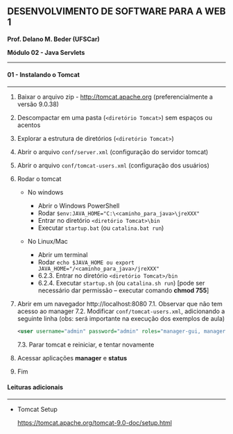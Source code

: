 ## DESENVOLVIMENTO DE SOFTWARE PARA A WEB 1

**Prof. Delano M. Beder (UFSCar)**

**Módulo 02 - Java Servlets**
- - -

#### 01 - Instalando o Tomcat


* * *



1. Baixar o arquivo zip - http://tomcat.apache.org (preferencialmente a versão 9.0.38)

2. Descompactar em uma pasta (`<diretório Tomcat>`) sem espaços ou acentos

3. Explorar a estrutura de diretórios (`<diretório Tomcat>`)

4. Abrir o arquivo `conf/server.xml` (configuração do servidor tomcat)

5. Abrir o arquivo `conf/tomcat-users.xml` (configuração dos usuários)

6. Rodar o tomcat
    - No windows
        - Abrir o Windows PowerShell
        - Rodar `$env:JAVA_HOME="C:\<caminho_para_java>\jreXXX"`
        - Entrar no diretório `<diretório Tomcat>\bin`
        - Executar `startup.bat` (ou `catalina.bat run`)
        
    - No Linux/Mac
        - Abrir um terminal
        - Rodar `echo $JAVA_HOME ou export JAVA_HOME="/<caminho_para_java>/jreXXX"`
        - 6.2.3. Entrar no diretório `<diretório Tomcat>/bin`
        - 6.2.4. Executar `startup.sh` (ou `catalina.sh run`) 
        [pode ser necessário dar permissão – executar comando **chmod 755**]
7. Abrir em um navegador http://localhost:8080 
   7.1. Observar que não tem acesso ao manager
   7.2. Modificar `conf/tomcat-users.xml`, adicionando a seguinte linha (obs: será importante na execução dos exemplos de aula)
    ```xml
    <user username="admin" password="admin" roles="manager-gui, manager-script" />
    ```
    7.3. Parar tomcat e reiniciar, e tentar novamente

8. Acessar aplicações **manager** e **status**

9. Fim



#### Leituras adicionais

- - -

- Tomcat Setup

  https://tomcat.apache.org/tomcat-9.0-doc/setup.html
